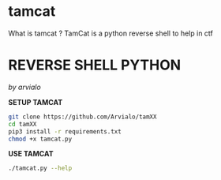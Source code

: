 # tamcat
What is tamcat ?
TamCat is a python reverse shell to help in ctf
# REVERSE SHELL PYTHON
*by arvialo*

**SETUP TAMCAT**
```bash
git clone https://github.com/Arvialo/tamXX
cd tamXX
pip3 install -r requirements.txt
chmod +x tamcat.py
```

**USE TAMCAT**
```bash
./tamcat.py --help
```
